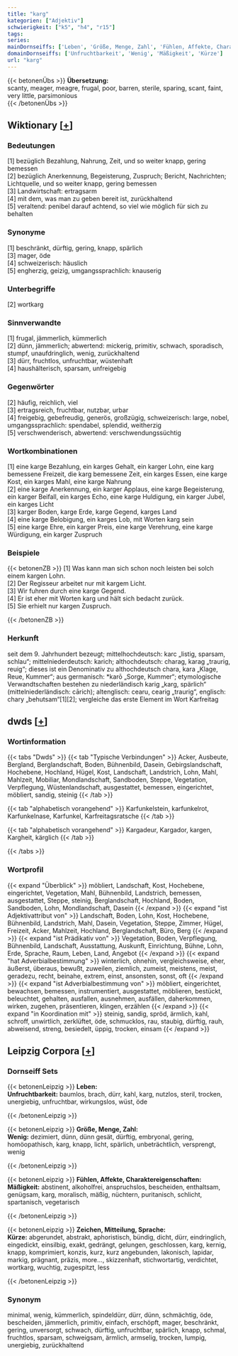 ```yaml
---
title: "karg"
kategorien: ["Adjektiv"]
schwierigkeit: ["k5", "h4", "r15"]
tags:
series:
mainDornseiffs: ['Leben', 'Größe, Menge, Zahl', 'Fühlen, Affekte, Charaktereigenschaften', 'Zeichen, Mitteilung, Sprache']
domainDornseiffs: ['Unfruchtbarkeit', 'Wenig', 'Mäßigkeit', 'Kürze']
url: "karg"
---
```


{{< betonenÜbs >}}
**Übersetzung:**  
scanty, meager, meagre, frugal, poor, barren, sterile, sparing, scant, faint, very little, parsimonious  
{{< /betonenÜbs >}}

## Wiktionary [[+](https://de.wiktionary.org/wiki/karg)]

### Bedeutungen
[1] bezüglich Bezahlung, Nahrung, Zeit, und so weiter knapp, gering bemessen  
[2] bezüglich Anerkennung, Begeisterung, Zuspruch; Bericht, Nachrichten; Lichtquelle, und so weiter knapp, gering bemessen  
[3] Landwirtschaft: ertragsarm  
[4] mit dem, was man zu geben bereit ist, zurückhaltend  
[5] veraltend: penibel darauf achtend, so viel wie möglich für sich zu behalten  

### Synonyme
[1] beschränkt, dürftig, gering, knapp, spärlich  
[3] mager, öde  
[4] schweizerisch: häuslich  
[5] engherzig, geizig, umgangssprachlich: knauserig  

### Unterbegriffe
[2] wortkarg  

### Sinnverwandte
[1] frugal, jämmerlich, kümmerlich  
[2] dünn, jämmerlich; abwertend: mickerig, primitiv, schwach, sporadisch, stumpf, unaufdringlich, wenig, zurückhaltend  
[3] dürr, fruchtlos, unfruchtbar, wüstenhaft  
[4] haushälterisch, sparsam, unfreigebig  

### Gegenwörter
[2] häufig, reichlich, viel  
[3] ertragsreich, fruchtbar, nutzbar, urbar  
[4] freigebig, gebefreudig, generös, großzügig, schweizerisch: large, nobel, umgangssprachlich: spendabel, splendid, weitherzig  
[5] verschwenderisch, abwertend: verschwendungssüchtig  

### Wortkombinationen
[1] eine karge Bezahlung, ein karges Gehalt, ein karger Lohn, eine karg bemessene Freizeit, die karg bemessene Zeit, ein karges Essen, eine karge Kost, ein karges Mahl, eine karge Nahrung  
[2] eine karge Anerkennung, ein karger Applaus, eine karge Begeisterung, ein karger Beifall, ein karges Echo, eine karge Huldigung, ein karger Jubel, ein karges Licht  
[3] karger Boden, karge Erde, karge Gegend, karges Land  
[4] eine karge Belobigung, ein karges Lob, mit Worten karg sein  
[5] eine karge Ehre, ein karger Preis, eine karge Verehrung, eine karge Würdigung, ein karger Zuspruch  

### Beispiele
{{< betonenZB >}}
[1] Was kann man sich schon noch leisten bei solch einem kargen Lohn.  
[2] Der Regisseur arbeitet nur mit kargem Licht.  
[3] Wir fuhren durch eine karge Gegend.  
[4] Er ist eher mit Worten karg und hält sich bedacht zurück.  
[5] Sie erhielt nur kargen Zuspruch.  

{{< /betonenZB >}}
### Herkunft
seit dem 9. Jahrhundert bezeugt; mittelhochdeutsch: karc „listig, sparsam, schlau“; mittelniederdeutsch: karich;  althochdeutsch: charag, karag „traurig, reuig“; dieses ist ein Denominativ zu althochdeutsch chara, kara „Klage, Reue, Kummer“; aus germanisch: *karō „Sorge, Kummer“; etymologische Verwandtschaften bestehen zu niederländisch karig „karg, spärlich“ (mittelniederländisch: cārich); altenglisch: cearu, cearig „traurig“, englisch: chary „behutsam“[1][2]; vergleiche das erste Element im Wort Karfreitag  



## dwds [[+](https://www.dwds.de/wb/karg)]

### Wortinformation
{{< tabs "Dwds" >}}
{{< tab "Typische Verbindungen" >}}
Acker, Ausbeute, Bergland, Berglandschaft, Boden, Bühnenbild, Dasein, Gebirgslandschaft, Hochebene, Hochland, Hügel, Kost, Landschaft, Landstrich, Lohn, Mahl, Mahlzeit, Mobiliar, Mondlandschaft, Sandboden, Steppe, Vegetation, Verpflegung, Wüstenlandschaft, ausgestattet, bemessen, eingerichtet, möbliert, sandig, steinig
{{< /tab >}}

{{< tab "alphabetisch vorangehend" >}}
Karfunkelstein, karfunkelrot, Karfunkelnase, Karfunkel, Karfreitagsratsche
{{< /tab >}}

{{< tab "alphabetisch vorangehend" >}}
Kargadeur, Kargador, kargen, Kargheit, kärglich
{{< /tab >}}

{{< /tabs >}}

### Wortprofil
{{< expand "Überblick" >}} möbliert, Landschaft, Kost, Hochebene, eingerichtet, Vegetation, Mahl, Bühnenbild, Landstrich, bemessen, ausgestattet, Steppe, steinig, Berglandschaft, Hochland, Boden, Sandboden, Lohn, Mondlandschaft, Dasein {{< /expand >}}
{{< expand "ist Adjektivattribut von" >}} Landschaft, Boden, Lohn, Kost, Hochebene, Bühnenbild, Landstrich, Mahl, Dasein, Vegetation, Steppe, Zimmer, Hügel, Freizeit, Acker, Mahlzeit, Hochland, Berglandschaft, Büro, Berg {{< /expand >}}
{{< expand "ist Prädikativ von" >}} Vegetation, Boden, Verpflegung, Bühnenbild, Landschaft, Ausstattung, Auskunft, Einrichtung, Bühne, Lohn, Erde, Sprache, Raum, Leben, Land, Angebot {{< /expand >}}
{{< expand "hat Adverbialbestimmung" >}} winterlich, ohnehin, vergleichsweise, eher, äußerst, überaus, bewußt, zuweilen, ziemlich, zumeist, meistens, meist, geradezu, recht, beinahe, extrem, einst, ansonsten, sonst, oft {{< /expand >}}
{{< expand "ist Adverbialbestimmung von" >}} möbliert, eingerichtet, bewachsen, bemessen, instrumentiert, ausgestattet, möblieren, bestückt, beleuchtet, gehalten, ausfallen, ausnehmen, ausfällen, daherkommen, wirken, zugehen, präsentieren, klingen, erzählen {{< /expand >}}
{{< expand "in Koordination mit" >}} steinig, sandig, spröd, ärmlich, kahl, schroff, unwirtlich, zerklüftet, öde, schmucklos, rau, staubig, dürftig, rauh, abweisend, streng, besiedelt, üppig, trocken, einsam {{< /expand >}}

## Leipzig Corpora [[+](https://corpora.uni-leipzig.de/en/res?word=karg&corpusId=deu_newscrawl-public_2018)]

### Dornseiff Sets
{{< betonenLeipzig >}}
**Leben:**  
**Unfruchtbarkeit:** baumlos, brach, dürr, kahl, karg, nutzlos, steril, trocken, unergiebig, unfruchtbar, wirkungslos, wüst, öde  

{{< /betonenLeipzig >}}


{{< betonenLeipzig >}}
**Größe, Menge, Zahl:**  
**Wenig:** dezimiert, dünn, dünn gesät, dürftig, embryonal, gering, homöopathisch, karg, knapp, licht, spärlich, unbeträchtlich, versprengt, wenig  

{{< /betonenLeipzig >}}


{{< betonenLeipzig >}}
**Fühlen, Affekte, Charaktereigenschaften:**  
**Mäßigkeit:** abstinent, alkoholfrei, anspruchslos, bescheiden, enthaltsam, genügsam, karg, moralisch, mäßig, nüchtern, puritanisch, schlicht, spartanisch, vegetarisch  

{{< /betonenLeipzig >}}


{{< betonenLeipzig >}}
**Zeichen, Mitteilung, Sprache:**  
**Kürze:** abgerundet, abstrakt, aphoristisch, bündig, dicht, dürr, eindringlich, eingedickt, einsilbig, exakt, gedrängt, gelungen, geschlossen, karg, kernig, knapp, komprimiert, konzis, kurz, kurz angebunden, lakonisch, lapidar, markig, prägnant, präzis, more..., skizzenhaft, stichwortartig, verdichtet, wortkarg, wuchtig, zugespitzt, less  

{{< /betonenLeipzig >}}

### Synonym
minimal, wenig, kümmerlich, spindeldürr, dürr, dünn, schmächtig, öde, bescheiden, jämmerlich, primitiv, einfach, erschöpft, mager, beschränkt, gering, unversorgt, schwach, dürftig, unfruchtbar, spärlich, knapp, schmal, fruchtlos, sparsam, schweigsam, ärmlich, armselig, trocken, lumpig, unergiebig, zurückhaltend

